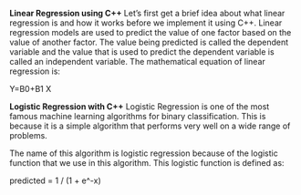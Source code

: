 **Linear Regression using C++**
Let’s first get a brief idea about what linear regression is and how it works before we implement it using C++.
Linear regression models are used to predict the value of one factor based on the value of another factor. The value being predicted is called the dependent variable and the value that is used to predict the dependent variable is called an independent variable. The mathematical equation of linear regression is:

Y=B0+B1 X

**Logistic Regression with C++**
Logistic Regression is one of the most famous machine learning algorithms for binary classification. This is because it is a simple algorithm that performs very well on a wide range of problems.

The name of this algorithm is logistic regression because of the logistic function that we use in this algorithm. This logistic function is defined as:

predicted = 1 / (1 + e^-x)

